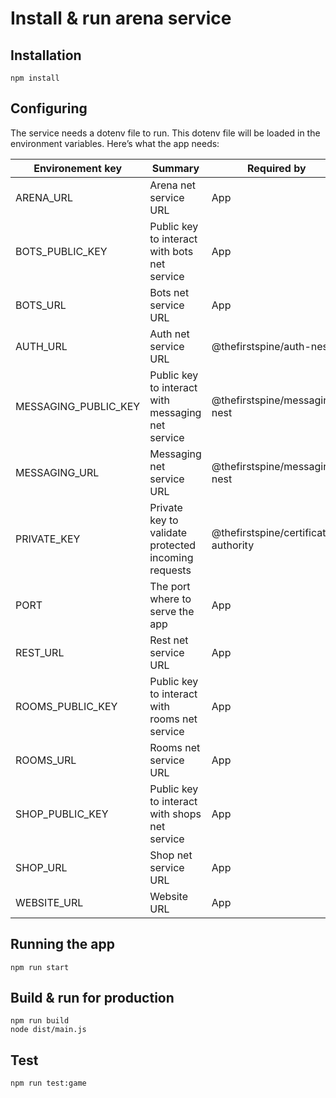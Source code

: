 Install & run arena service
===
## Installation
```
npm install
```
## Configuring
The service needs a dotenv file to run. This dotenv file will be loaded in the environment variables. Here’s what the app needs:

Environement key | Summary | Required by
--- | --- | ---
ARENA_URL | Arena net service URL | App
BOTS_PUBLIC_KEY | Public key to interact with bots net service | App
BOTS_URL | Bots net service URL | App
AUTH_URL | Auth net service URL | @thefirstspine/auth-nest
MESSAGING_PUBLIC_KEY | Public key to interact with messaging net service | @thefirstspine/messaging-nest
MESSAGING_URL | Messaging net service URL | @thefirstspine/messaging-nest
PRIVATE_KEY | Private key to validate protected incoming requests | @thefirstspine/certificate-authority
PORT | The port where to serve the app | App
REST_URL | Rest net service URL | App
ROOMS_PUBLIC_KEY | Public key to interact with rooms net service | App
ROOMS_URL | Rooms net service URL | App
SHOP_PUBLIC_KEY | Public key to interact with shops net service | App
SHOP_URL | Shop net service URL | App
WEBSITE_URL | Website URL | App
## Running the app
```
npm run start
```
## Build & run for production
```
npm run build
node dist/main.js
```
## Test
```
npm run test:game
```
